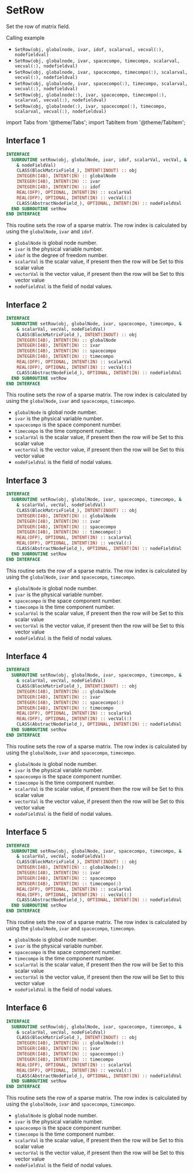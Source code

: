 # SetRow

Set the row of matrix field.

Calling example

- `SetRow(obj, globalnode, ivar, idof, scalarval, vecval(:), nodefieldval)`
- `SetRow(obj, globalnode, ivar, spacecompo, timecompo, scalarval, vecval(:), nodefieldval)`
- `SetRow(obj, globalnode, ivar, spacecompo, timecompo(:), scalarval, vecval(:), nodefieldval)`
- `SetRow(obj, globalnode, ivar, spacecompo(:), timecompo, scalarval, vecval(:), nodefieldval)`
- `SetRow(obj, globalnode(:), ivar, spacecompo, timecompo(:), scalarval, vecval(:), nodefieldval)`
- `SetRow(obj, globalnode(:), ivar, spacecompo(:), timecompo, scalarval, vecval(:), nodefieldval)`

import Tabs from '@theme/Tabs';
import TabItem from '@theme/TabItem';

## Interface 1

<Tabs>
<TabItem value="interface" label="܀ See Interface" default>

```fortran
INTERFACE
  SUBROUTINE setRow(obj, globalNode, ivar, idof, scalarVal, vecVal, &
    & nodeFieldVal)
    CLASS(BlockMatrixField_), INTENT(INOUT) :: obj
    INTEGER(I4B), INTENT(IN) :: globalNode
    INTEGER(I4B), INTENT(IN) :: ivar
    INTEGER(I4B), INTENT(IN) :: idof
    REAL(DFP), OPTIONAL, INTENT(IN) :: scalarVal
    REAL(DFP), OPTIONAL, INTENT(IN) :: vecVal(:)
    CLASS(AbstractNodeField_), OPTIONAL, INTENT(IN) :: nodeFieldVal
  END SUBROUTINE setRow
END INTERFACE
```

This routine sets the row of a sparse matrix. The row index is calculated by using the `globalNode`, `ivar` and `idof`.

- `globalNode` is global node number.
- `ivar` is the physical variable number.
- `idof` is the degree of freedom number.
- `scalarVal` is the scalar value, if present then the row will be Set to
this scalar value
- `vectorVal` is the vector value, if present then the row will be Set to
this vector value
- `nodeFieldVal` is the field of nodal values.

</TabItem>

<TabItem value="close" label="↢" default>

</TabItem>
</Tabs>

## Interface 2

<Tabs>
<TabItem value="interface" label="܀ See Interface" default>

```fortran
INTERFACE
  SUBROUTINE setRow(obj, globalNode, ivar, spacecompo, timecompo, &
    & scalarVal, vecVal, nodeFieldVal)
    CLASS(BlockMatrixField_), INTENT(INOUT) :: obj
    INTEGER(I4B), INTENT(IN) :: globalNode
    INTEGER(I4B), INTENT(IN) :: ivar
    INTEGER(I4B), INTENT(IN) :: spacecompo
    INTEGER(I4B), INTENT(IN) :: timecompo
    REAL(DFP), OPTIONAL, INTENT(IN) :: scalarVal
    REAL(DFP), OPTIONAL, INTENT(IN) :: vecVal(:)
    CLASS(AbstractNodeField_), OPTIONAL, INTENT(IN) :: nodeFieldVal
  END SUBROUTINE setRow
END INTERFACE
```

This routine sets the row of a sparse matrix. The row index is calculated by using the `globalNode`, `ivar` and `spacecompo`, `timecompo`.

- `globalNode` is global node number.
- `ivar` is the physical variable number.
- `spacecompo` is the space component number.
- `timecompo` is the time component number.
- `scalarVal` is the scalar value, if present then the row will be Set to
this scalar value
- `vectorVal` is the vector value, if present then the row will be Set to
this vector value
- `nodeFieldVal` is the field of nodal values.

</TabItem>

<TabItem value="close" label="↢" default>

</TabItem>
</Tabs>

## Interface 3

<Tabs>
<TabItem value="interface" label="܀ See Interface" default>

```fortran
INTERFACE
  SUBROUTINE setRow(obj, globalNode, ivar, spacecompo, timecompo, &
    & scalarVal, vecVal, nodeFieldVal)
    CLASS(BlockMatrixField_), INTENT(INOUT) :: obj
    INTEGER(I4B), INTENT(IN) :: globalNode
    INTEGER(I4B), INTENT(IN) :: ivar
    INTEGER(I4B), INTENT(IN) :: spacecompo
    INTEGER(I4B), INTENT(IN) :: timecompo(:)
    REAL(DFP), OPTIONAL, INTENT(IN) :: scalarVal
    REAL(DFP), OPTIONAL, INTENT(IN) :: vecVal(:)
    CLASS(AbstractNodeField_), OPTIONAL, INTENT(IN) :: nodeFieldVal
  END SUBROUTINE setRow
END INTERFACE
```

This routine sets the row of a sparse matrix. The row index is calculated by using the `globalNode`, `ivar` and `spacecompo`, `timecompo`.

- `globalNode` is global node number.
- `ivar` is the physical variable number.
- `spacecompo` is the space component number.
- `timecompo` is the time component number.
- `scalarVal` is the scalar value, if present then the row will be Set to
this scalar value
- `vectorVal` is the vector value, if present then the row will be Set to
this vector value
- `nodeFieldVal` is the field of nodal values.

</TabItem>

<TabItem value="close" label="↢" default>

</TabItem>
</Tabs>

## Interface 4

<Tabs>
<TabItem value="interface" label="܀ See Interface" default>

```fortran
INTERFACE
  SUBROUTINE setRow(obj, globalNode, ivar, spacecompo, timecompo, &
    & scalarVal, vecVal, nodeFieldVal)
    CLASS(BlockMatrixField_), INTENT(INOUT) :: obj
    INTEGER(I4B), INTENT(IN) :: globalNode
    INTEGER(I4B), INTENT(IN) :: ivar
    INTEGER(I4B), INTENT(IN) :: spacecompo(:)
    INTEGER(I4B), INTENT(IN) :: timecompo
    REAL(DFP), OPTIONAL, INTENT(IN) :: scalarVal
    REAL(DFP), OPTIONAL, INTENT(IN) :: vecVal(:)
    CLASS(AbstractNodeField_), OPTIONAL, INTENT(IN) :: nodeFieldVal
  END SUBROUTINE setRow
END INTERFACE
```

This routine sets the row of a sparse matrix. The row index is calculated by using the `globalNode`, `ivar` and `spacecompo`, `timecompo`.

- `globalNode` is global node number.
- `ivar` is the physical variable number.
- `spacecompo` is the space component number.
- `timecompo` is the time component number.
- `scalarVal` is the scalar value, if present then the row will be Set to
this scalar value
- `vectorVal` is the vector value, if present then the row will be Set to
this vector value
- `nodeFieldVal` is the field of nodal values.

</TabItem>

<TabItem value="close" label="↢" default>

</TabItem>
</Tabs>

## Interface 5

<Tabs>
<TabItem value="interface" label="܀ See Interface" default>

```fortran
INTERFACE
  SUBROUTINE setRow(obj, globalNode, ivar, spacecompo, timecompo, &
    & scalarVal, vecVal, nodeFieldVal)
    CLASS(BlockMatrixField_), INTENT(INOUT) :: obj
    INTEGER(I4B), INTENT(IN) :: globalNode(:)
    INTEGER(I4B), INTENT(IN) :: ivar
    INTEGER(I4B), INTENT(IN) :: spacecompo
    INTEGER(I4B), INTENT(IN) :: timecompo(:)
    REAL(DFP), OPTIONAL, INTENT(IN) :: scalarVal
    REAL(DFP), OPTIONAL, INTENT(IN) :: vecVal(:)
    CLASS(AbstractNodeField_), OPTIONAL, INTENT(IN) :: nodeFieldVal
  END SUBROUTINE setRow
END INTERFACE
```

This routine sets the row of a sparse matrix. The row index is calculated by using the `globalNode`, `ivar` and `spacecompo`, `timecompo`.

- `globalNode` is global node number.
- `ivar` is the physical variable number.
- `spacecompo` is the space component number.
- `timecompo` is the time component number.
- `scalarVal` is the scalar value, if present then the row will be Set to
this scalar value
- `vectorVal` is the vector value, if present then the row will be Set to
this vector value
- `nodeFieldVal` is the field of nodal values.

</TabItem>

<TabItem value="close" label="↢" default>

</TabItem>
</Tabs>

## Interface 6

<Tabs>
<TabItem value="interface" label="܀ See Interface" default>

```fortran
INTERFACE
  SUBROUTINE setRow(obj, globalNode, ivar, spacecompo, timecompo, &
    & scalarVal, vecVal, nodeFieldVal)
    CLASS(BlockMatrixField_), INTENT(INOUT) :: obj
    INTEGER(I4B), INTENT(IN) :: globalNode(:)
    INTEGER(I4B), INTENT(IN) :: ivar
    INTEGER(I4B), INTENT(IN) :: spacecompo(:)
    INTEGER(I4B), INTENT(IN) :: timecompo
    REAL(DFP), OPTIONAL, INTENT(IN) :: scalarVal
    REAL(DFP), OPTIONAL, INTENT(IN) :: vecVal(:)
    CLASS(AbstractNodeField_), OPTIONAL, INTENT(IN) :: nodeFieldVal
  END SUBROUTINE setRow
END INTERFACE
```

This routine sets the row of a sparse matrix. The row index is calculated by using the `globalNode`, `ivar` and `spacecompo`, `timecompo`.

- `globalNode` is global node number.
- `ivar` is the physical variable number.
- `spacecompo` is the space component number.
- `timecompo` is the time component number.
- `scalarVal` is the scalar value, if present then the row will be Set to
this scalar value
- `vectorVal` is the vector value, if present then the row will be Set to
this vector value
- `nodeFieldVal` is the field of nodal values.

</TabItem>

<TabItem value="close" label="↢" default>

</TabItem>
</Tabs>
